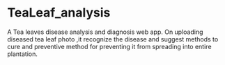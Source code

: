 # TeaLeaf_analysis
A Tea leaves disease analysis and diagnosis web app. On uploading diseased tea leaf photo ,it recognize the disease and suggest methods to cure and preventive method for preventing it from spreading into entire plantation.
